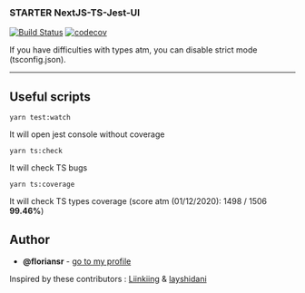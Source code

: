### STARTER NextJS-TS-Jest-UI

[![Build Status](https://travis-ci.com/floriansr/Nextjs_boilerplate.svg?branch=master)](https://travis-ci.com/floriansr/Nextjs_boilerplate)
[![codecov](https://codecov.io/gh/floriansr/Nextjs_boilerplate/branch/master/graph/badge.svg?token=OGLFAX4C1K)](https://codecov.io/gh/floriansr/Nextjs_boilerplate)


If you have difficulties with types atm, you can disable strict mode (tsconfig.json).

* * *

## Useful scripts

```
yarn test:watch
```
It will open jest console without coverage

```
yarn ts:check
```

It will check TS bugs


```
yarn ts:coverage
```

It will check TS types coverage (score atm (01/12/2020): 1498 / 1506 **99.46%**)

## Author

-   **@floriansr** - [go to my profile](https://github.com/floriansr)

Inspired by these contributors : [Liinkiing](https://github.com/Liinkiing/next-ts-starter) & [layshidani](https://github.com/layshidani/react-avancado-boilerplate)
